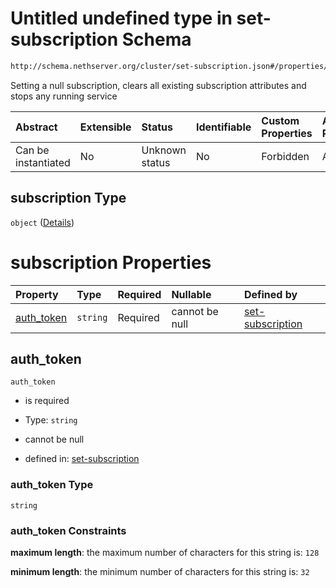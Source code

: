 # Untitled undefined type in set-subscription Schema

```txt
http://schema.nethserver.org/cluster/set-subscription.json#/properties/subscription
```

Setting a null subscription, clears all existing subscription attributes and stops any running service

| Abstract            | Extensible | Status         | Identifiable | Custom Properties | Additional Properties | Access Restrictions | Defined In                                                                      |
| :------------------ | :--------- | :------------- | :----------- | :---------------- | :-------------------- | :------------------ | :------------------------------------------------------------------------------ |
| Can be instantiated | No         | Unknown status | No           | Forbidden         | Allowed               | none                | [set-subscription.json\*](cluster/set-subscription.json "open original schema") |

## subscription Type

`object` ([Details](set-subscription-properties-subscription.md))

# subscription Properties

| Property                   | Type     | Required | Nullable       | Defined by                                                                                                                                                                                        |
| :------------------------- | :------- | :------- | :------------- | :------------------------------------------------------------------------------------------------------------------------------------------------------------------------------------------------ |
| [auth\_token](#auth_token) | `string` | Required | cannot be null | [set-subscription](set-subscription-properties-subscription-properties-auth_token.md "http://schema.nethserver.org/cluster/set-subscription.json#/properties/subscription/properties/auth_token") |

## auth\_token



`auth_token`

* is required

* Type: `string`

* cannot be null

* defined in: [set-subscription](set-subscription-properties-subscription-properties-auth_token.md "http://schema.nethserver.org/cluster/set-subscription.json#/properties/subscription/properties/auth_token")

### auth\_token Type

`string`

### auth\_token Constraints

**maximum length**: the maximum number of characters for this string is: `128`

**minimum length**: the minimum number of characters for this string is: `32`
